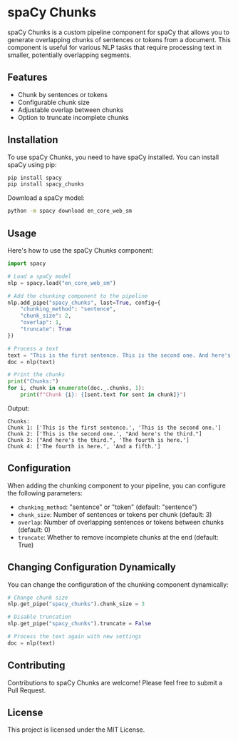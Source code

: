 # spaCy Chunks

spaCy Chunks is a custom pipeline component for spaCy that allows you to generate overlapping chunks of sentences or tokens from a document. This component is useful for various NLP tasks that require processing text in smaller, potentially overlapping segments.

## Features

- Chunk by sentences or tokens
- Configurable chunk size
- Adjustable overlap between chunks
- Option to truncate incomplete chunks

## Installation

To use spaCy Chunks, you need to have spaCy installed. You can install spaCy using pip:

```bash
pip install spacy
pip install spacy_chunks
```

Download a spaCy model:

```bash
python -m spacy download en_core_web_sm
```

## Usage

Here's how to use the spaCy Chunks component:

```python
import spacy

# Load a spaCy model
nlp = spacy.load("en_core_web_sm")

# Add the chunking component to the pipeline
nlp.add_pipe("spacy_chunks", last=True, config={
    "chunking_method": "sentence",
    "chunk_size": 2,
    "overlap": 1,
    "truncate": True
})

# Process a text
text = "This is the first sentence. This is the second one. And here's the third. The fourth is here. And a fifth."
doc = nlp(text)

# Print the chunks
print("Chunks:")
for i, chunk in enumerate(doc._.chunks, 1):
    print(f"Chunk {i}: {[sent.text for sent in chunk]}")
```

Output:
```
Chunks:
Chunk 1: ['This is the first sentence.', 'This is the second one.']
Chunk 2: ['This is the second one.', "And here's the third."]
Chunk 3: ["And here's the third.", 'The fourth is here.']
Chunk 4: ['The fourth is here.', 'And a fifth.']
```

## Configuration

When adding the chunking component to your pipeline, you can configure the following parameters:

- `chunking_method`: "sentence" or "token" (default: "sentence")
- `chunk_size`: Number of sentences or tokens per chunk (default: 3)
- `overlap`: Number of overlapping sentences or tokens between chunks (default: 0)
- `truncate`: Whether to remove incomplete chunks at the end (default: True)

## Changing Configuration Dynamically

You can change the configuration of the chunking component dynamically:

```python
# Change chunk size
nlp.get_pipe("spacy_chunks").chunk_size = 3

# Disable truncation
nlp.get_pipe("spacy_chunks").truncate = False

# Process the text again with new settings
doc = nlp(text)
```

## Contributing

Contributions to spaCy Chunks are welcome! Please feel free to submit a Pull Request.

## License

This project is licensed under the MIT License.